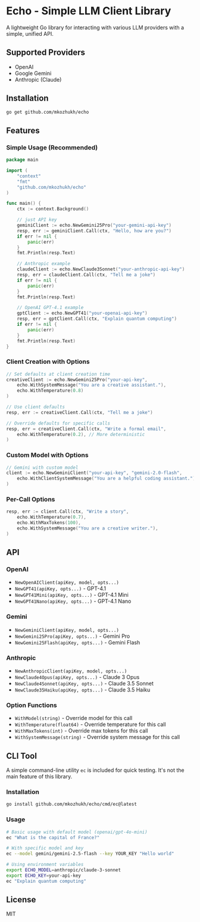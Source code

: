 # Echo - Simple LLM Client Library

A lightweight Go library for interacting with various LLM providers with a simple, unified API.

## Supported Providers

- OpenAI
- Google Gemini
- Anthropic (Claude)


## Installation

```bash
go get github.com/mkozhukh/echo
``` 

## Features

### Simple Usage (Recommended)

```go
package main

import (
    "context"
    "fmt"
    "github.com/mkozhukh/echo"
)

func main() {
    ctx := context.Background()

    // just API key
    geminiClient := echo.NewGemini25Pro("your-gemini-api-key")
    resp, err := geminiClient.Call(ctx, "Hello, how are you?")
    if err != nil {
        panic(err)
    }
    fmt.Println(resp.Text)

    // Anthropic example
    claudeClient := echo.NewClaude3Sonnet("your-anthropic-api-key")
    resp, err = claudeClient.Call(ctx, "Tell me a joke")
    if err != nil {
        panic(err)
    }
    fmt.Println(resp.Text)

    // OpenAI GPT-4.1 example
    gptClient := echo.NewGPT41("your-openai-api-key")
    resp, err = gptClient.Call(ctx, "Explain quantum computing")
    if err != nil {
        panic(err)
    }
    fmt.Println(resp.Text)
}
```

### Client Creation with Options

```go
// Set defaults at client creation time
creativeClient := echo.NewGemini25Pro("your-api-key",
    echo.WithSystemMessage("You are a creative assistant."),
    echo.WithTemperature(0.8)
)

// Use client defaults
resp, err := creativeClient.Call(ctx, "Tell me a joke")

// Override defaults for specific calls
resp, err = creativeClient.Call(ctx, "Write a formal email",
    echo.WithTemperature(0.2), // More deterministic
)
```

### Custom Model with Options

```go
// Gemini with custom model
client := echo.NewGeminiClient("your-api-key", "gemini-2.0-flash",
    echo.WithClientSystemMessage("You are a helpful coding assistant."),
)
```

### Per-Call Options

```go
resp, err := client.Call(ctx, "Write a story",
    echo.WithTemperature(0.7),
    echo.WithMaxTokens(100),
    echo.WithSystemMessage("You are a creative writer."),
)
```

## API

### OpenAI
- `NewOpenAIClient(apiKey, model, opts...)`
- `NewGPT41(apiKey, opts...)` - GPT-4.1
- `NewGPT41Mini(apiKey, opts...)` - GPT-4.1 Mini
- `NewGPT41Nano(apiKey, opts...)` - GPT-4.1 Nano

### Gemini
- `NewGeminiClient(apiKey, model, opts...)`
- `NewGemini25Pro(apiKey, opts...)` - Gemini Pro
- `NewGemini25Flash(apiKey, opts...)` - Gemini Flash

### Anthropic
- `NewAnthropicClient(apiKey, model, opts...)`
- `NewClaude4Opus(apiKey, opts...)` - Claude 3 Opus
- `NewClaude4Sonnet(apiKey, opts...)` - Claude 3.5 Sonnet
- `NewClaude35Haiku(apiKey, opts...)` - Claude 3.5 Haiku


### Option Functions

- `WithModel(string)` - Override model for this call
- `WithTemperature(float64)` - Override temperature for this call
- `WithMaxTokens(int)` - Override max tokens for this call
- `WithSystemMessage(string)` - Override system message for this call


## CLI Tool

A simple command-line utility `ec` is included for quick testing. It's not the main feature of this library.

### Installation

```bash
go install github.com/mkozhukh/echo/cmd/ec@latest
```

### Usage

```bash
# Basic usage with default model (openai/gpt-4o-mini)
ec "What is the capital of France?"

# With specific model and key
ec --model gemini/gemini-2.5-flash --key YOUR_KEY "Hello world"

# Using environment variables
export ECHO_MODEL=anthropic/claude-3-sonnet
export ECHO_KEY=your-api-key
ec "Explain quantum computing"
```

## License

MIT